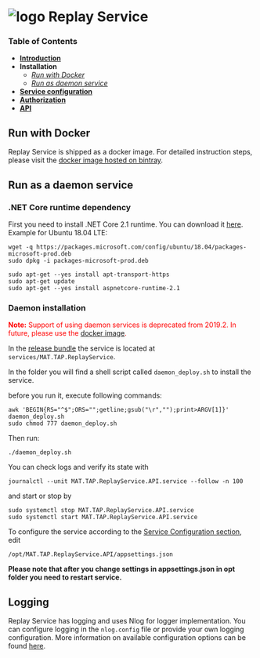 # ![logo](/Media/branding.png) Replay Service

### Table of Contents
- [**Introduction**](../README.md)<br>
- **Installation**<br>
  - [*Run with Docker*](#run-with-docker)<br>
  - [*Run as daemon service*](#run-as-a-daemon-service)<br>
- [**Service configuration**](ServiceConfig.md)<br>
- [**Authorization**](Authorization.md)<br>
- [**API**](API.md)<br>

## Run with Docker

Replay Service is shipped as a docker image. For detailed instruction steps, please visit the [docker image hosted on bintray](https://bintray.com/mclarenappliedtechnologies/mtap/replay-service#read).

## Run as a daemon service
### .NET Core runtime dependency
First you need to install .NET Core 2.1 runtime. You can download it [here](https://www.microsoft.com/net/download/dotnet-core/2.1). Example for Ubuntu 18.04 LTE: 

```
wget -q https://packages.microsoft.com/config/ubuntu/18.04/packages-microsoft-prod.deb
sudo dpkg -i packages-microsoft-prod.deb

sudo apt-get --yes install apt-transport-https
sudo apt-get update
sudo apt-get --yes install aspnetcore-runtime-2.1
```

### Daemon installation
<span style="color:red">**Note:** Support of using daemon services is deprecated from 2019.2. In future, please use the [docker image](#run-with-docker).</span>

In the [release bundle](https://mclarenappliedtechnologies.zendesk.com/hc/en-us/sections/115000825753-Downloads) the service is located at `services/MAT.TAP.ReplayService`.

In the folder you will find a shell script called `daemon_deploy.sh` to install the service.

before you run it, execute following commands:
```
awk 'BEGIN{RS="^$";ORS="";getline;gsub("\r","");print>ARGV[1]}' daemon_deploy.sh
sudo chmod 777 daemon_deploy.sh
```

Then run:
```
./daemon_deploy.sh
```

You can check logs and verify its state with

```
journalctl --unit MAT.TAP.ReplayService.API.service --follow -n 100
```


and start or stop by 

```
sudo systemctl stop MAT.TAP.ReplayService.API.service
sudo systemctl start MAT.TAP.ReplayService.API.service
```

To configure the service according to the [Service Configuration section](ServiceConfig.md), edit
```
/opt/MAT.TAP.ReplayService.API/appsettings.json
```

**Please note that after you change settings in appsettings.json in opt folder you need to restart service.**

## Logging

Replay Service has logging and uses Nlog for logger implementation. You can configure logging in the `nlog.config` file or provide your own logging configuration. More information on available configuration options can be found [here](https://github.com/nlog/nlog/wiki/Configuration-file).
